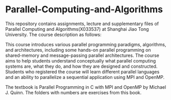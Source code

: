 # Parallel-Computing-and-Algorithms
This repository contains assignments, lecture and supplementary files of Parallel Computing and Algorithms(X033537) at Shanghai Jiao Tong University. The course description as follows:

This course introduces various parallel programming paradigms, algorithms, and architectures, including some hands-on parallel programming on shared-memory and message-passing parallel architectures. The course aims to help students understand conceptually what parallel computing systems are, what they do, and how they are designed and constructed. Students who registered the course will learn different parallel languages and an ability to parallelize a sequential application using MPI and OpenMP.

The textbook is Parallel Programming in C with MPI and OpenMP by Michael J. Quinn. The folders with numbers are exercises from this book.
